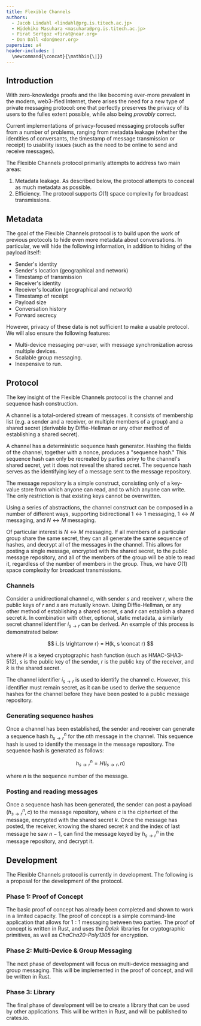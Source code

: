 ```yaml
---
title: Flexible Channels
authors:
  - Jacob Lindahl <lindahl@prg.is.titech.ac.jp>
  - Hidehiko Masuhara <masuhara@prg.is.titech.ac.jp>
  - Firat Sertgoz <firat@near.org>
  - Don Dall <don@near.org>
papersize: a4
header-includes: |
  \newcommand{\concat}{\mathbin{\|}}
---
```


<!-- ## Comparison with other protocols

| Protocol         | Comparison                   |
| ---------------- | ---------------------------- |
| Matrix (Element) |                              |
| Signal           | Leaks transcript affiliation |
| Session          |                              |
| Mailchain        |                              |
| Telegram         |                              |
| Bitmessage       | Expensive multicast          |
| Molasses         |                              |
| Briar            |                              |
| Ricochet         |                              |
| Tox              |                              |
| Threema          |                              | -->

## Introduction

With zero-knowledge proofs and the like becoming ever-more prevalent in the modern, web3-ified Internet, there arises the need for a new type of private messaging protocol: one that perfectly preserves the privacy of its users to the fulles extent possible, while also being _provably_ correct.

Current implementations of privacy-focused messaging protocols suffer from a number of problems, ranging from metadata leakage (whether the identities of conversants, the timestamp of message transmission or receipt) to usability issues (such as the need to be online to send and receive messages).

The Flexible Channels protocol primarily attempts to address two main areas:

1. Metadata leakage. As described below, the protocol attempts to conceal as much metadata as possible.
2. Efficiency. The protocol supports $O(1)$ space complexity for broadcast transmissions.

## Metadata

The goal of the Flexible Channels protocol is to build upon the work of previous protocols to hide even more metadata about conversations. In particular, we will hide the following information, in addition to hiding of the payload itself:

- Sender's identity
- Sender's location (geographical and network)
- Timestamp of transmission
- Receiver's identity
- Receiver's location (geographical and network)
- Timestamp of receipt
- Payload size
- Conversation history
- Forward secrecy

However, privacy of these data is not sufficient to make a usable protocol. We will also ensure the following features:

- Multi-device messaging per-user, with message synchronization across multiple devices.
- Scalable group messaging.
- Inexpensive to run.

## Protocol

The key insight of the Flexible Channels protocol is the channel and sequence hash construction.

A channel is a total-ordered stream of messages. It consists of membership list (e.g. a sender and a receiver, or multiple members of a group) and a shared secret (derivable by Diffie-Hellman or any other method of establishing a shared secret).

A channel has a deterministic sequence hash generator. Hashing the fields of the channel, together with a nonce, produces a "sequence hash." This sequence hash can only be recreated by parties privy to the channel's shared secret, yet it does not reveal the shared secret. The sequence hash serves as the identifying key of a message sent to the message repository.

The message repository is a simple construct, consisting only of a key-value store from which anyone can read, and to which anyone can write. The only restriction is that existing keys cannot be overwritten.

Using a series of abstractions, the channel construct can be composed in a number of different ways, supporting bidirectional $1 \leftrightarrow 1$ messaging, $1 \leftrightarrow N$ messaging, and $N \leftrightarrow M$ messaging.

Of particular interest is $N \leftrightarrow M$ messaging. If all members of a particular group share the same secret, they can all generate the same sequence of hashes, and decrypt all of the messages in the channel. This allows for posting a single message, encrypted with the shared secret, to the public message repository, and all of the members of the group will be able to read it, regardless of the number of members in the group. Thus, we have $O(1)$ space complexity for broadcast transmissions.

### Channels

Consider a unidirectional channel $c$, with sender $s$ and receiver $r$, where the public keys of $r$ and $s$ are mutually known. Using Diffie-Hellman, or any other method of establishing a shared secret, $s$ and $r$ can establish a shared secret $k$. In combination with other, optional, static metadata, a similarly secret channel identifier $i_{s \rightarrow r}$ can be derived. An example of this process is demonstrated below:

$$ i_{s \rightarrow r} = H(k, s \concat r) $$

where $H$ is a keyed cryptographic hash function (such as HMAC-SHA3-512), $s$ is the public key of the sender, $r$ is the public key of the receiver, and $k$ is the shared secret.

The channel identifier $i_{s \rightarrow r}$ is used to identify the channel $c$. However, this identifier must remain secret, as it can be used to derive the sequence hashes for the channel before they have been posted to a public message repository.

### Generating sequence hashes

Once a channel has been established, the sender and receiver can generate a sequence hash $h_{s \rightarrow r}^n$ for the $n$th message in the channel. This sequence hash is used to identify the message in the message repository. The sequence hash is generated as follows:

$$ h_{s \rightarrow r}^n = H(i_{s \rightarrow r}, n) $$

where $n$ is the sequence number of the message.

### Posting and reading messages

Once a sequence hash has been generated, the sender can post a payload $(h_{s \rightarrow r}^n, c)$ to the message repository, where $c$ is the ciphertext of the message, encrypted with the shared secret $k$. Once the message has posted, the receiver, knowing the shared secret $k$ and the index of last message he saw $n-1$, can find the message keyed by $h_{s \rightarrow r}^n$ in the message repository, and decrypt it.

## Development

The Flexible Channels protocol is currently in development. The following is a proposal for the development of the protocol.

### Phase 1: Proof of Concept

The basic proof of concept has already been completed and shown to work in a limited capacity. The proof of concept is a simple command-line application that allows for $1:1$ messaging between two parties. The proof of concept is written in Rust, and uses the _Dalek_ libraries for cryptographic primitives, as well as _ChaCha20-Poly1305_ for encryption.

### Phase 2: Multi-Device & Group Messaging

The next phase of development will focus on multi-device messaging and group messaging. This will be implemented in the proof of concept, and will be written in Rust.

### Phase 3: Library

The final phase of development will be to create a library that can be used by other applications. This will be written in Rust, and will be published to crates.io.
